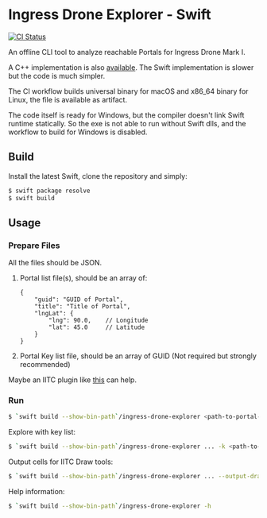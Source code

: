 # Ingress Drone Explorer - Swift

[![CI Status](https://img.shields.io/github/workflow/status/lucka-me/ingress-drone-explorer-swift/CI?label=CI&logo=github-actions&logoColor=white)](https://github.com/lucka-me/ingress-drone-explorer-swift/actions/workflows/ci.yml "CI Workflow")

An offline CLI tool to analyze reachable Portals for Ingress Drone Mark I.

A C++ implementation is also [available](https://github.com/lucka-me/ingress-drone-explorer-cpp).
The Swift implementation is slower but the code is much simpler.

The CI workflow builds universal binary for macOS and x86_64 binary for Linux, the file is available as artifact.

The code itself is ready for Windows, but the compiler doesn't link Swift runtime statically. So the exe is not able to run without Swift dlls, and the workflow to build for Windows is disabled.

## Build

Install the latest Swift, clone the repository and simply:

```sh
$ swift package resolve
$ swift build
```

## Usage

### Prepare Files

All the files should be JSON.

1. Portal list file(s), should be an array of:
    ```jsonc
    {
        "guid": "GUID of Portal",
        "title": "Title of Portal",
        "lngLat": {
            "lng": 90.0,    // Longitude
            "lat": 45.0     // Latitude
        }
    }
    ```
2. Portal Key list file, should be an array of GUID (Not required but strongly recommended)

Maybe an IITC plugin like [this](https://github.com/lucka-me/toolkit/tree/master/Ingress/Portal-List-Exporter) can help.

### Run

```sh
$ `swift build --show-bin-path`/ingress-drone-explorer <path-to-portal-list-files> -s <start point>
```

Explore with key list:
```sh
$ `swift build --show-bin-path`/ingress-drone-explorer ... -k <path-to-key-list-file>
```

Output cells for IITC Draw tools:
```sh
$ `swift build --show-bin-path`/ingress-drone-explorer ... --output-drawn-items <path-to-output>
```

Help information:
```sh
$ `swift build --show-bin-path`/ingress-drone-explorer -h
```